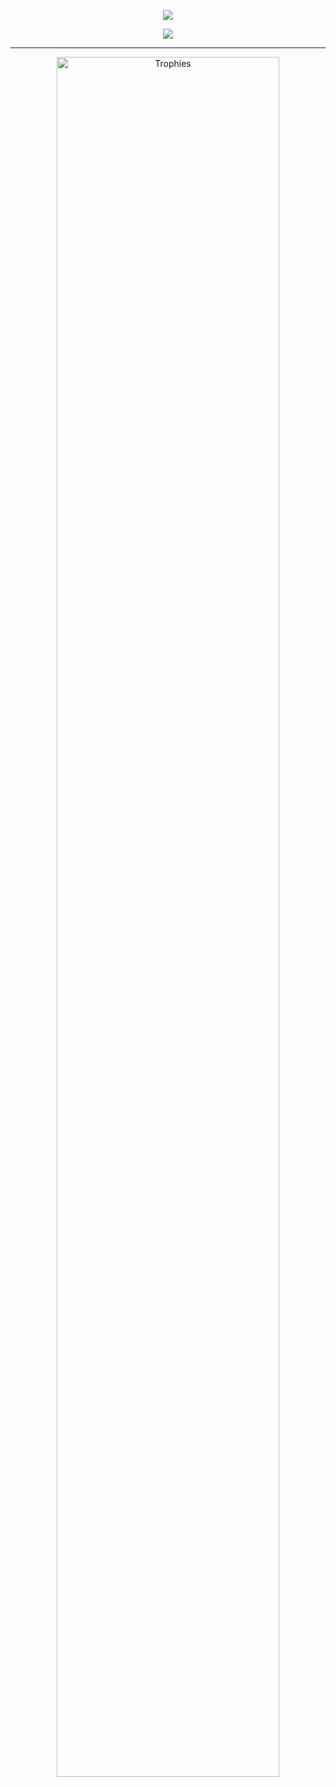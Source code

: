 <p align = "center">
	<a href="https://github.com/annanttomar"> <img src="https://komarev.com/ghpvc/?username=annanttomar"> </a>
</p>

<p align = "center">
  <a href="https://github.com/annanttomar"> <img src="https://github-readme-stats.vercel.app/api?username=annanttomar"> </a>
</p>

---
<div align=center>
  <a href="https://github.com/annanttomar" title="Go to Source">
      <img align="center" width=84% src="https://github-profile-trophy.vercel.app/?username=annanttomar&theme=radical&row=1&column=7&margin-h=15&margin-w=5&no-bg=true" alt="Trophies" />
    </a>
</div>
